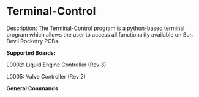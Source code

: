 <h1> Terminal-Control</h1>

<p>Description: The Terminal-Control program is a python-based terminal program which allows
the user to access all functionality available on Sun Devil Rocketry PCBs.</p>

<p><b>Supported Boards:</b></p>
<p>
L0002: Liquid Engine Controller (Rev 3)

L0005: Valve Controller (Rev 2)
</p>

<p><b>General Commands</b></p>
